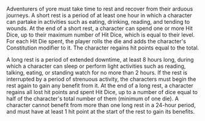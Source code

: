 Adventurers of yore must take time to rest and recover from their arduous journeys. A short rest is a period of at least one hour in which a character can partake in activities such as eating, drinking, reading, and tending to wounds. At the end of a short rest, a character can spend one or more Hit Dice, up to their maximum number of Hit Dice, which is equal to their level. For each Hit Die spent, the player rolls the die and adds the character's Constitution modifier to it. The character regains hit points equal to the total.

A long rest is a period of extended downtime, at least 8 hours long, during which a character can sleep or perform light activities such as reading, talking, eating, or standing watch for no more than 2 hours. If the rest is interrupted by a period of strenuous activity, the characters must begin the rest again to gain any benefit from it. At the end of a long rest, a character regains all lost hit points and spent Hit Dice, up to a number of dice equal to half of the character's total number of them (minimum of one die). A character cannot benefit from more than one long rest in a 24-hour period, and must have at least 1 hit point at the start of the rest to gain its benefits.
